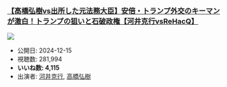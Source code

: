 ### [【高橋弘樹vs出所した元法務大臣】安倍・トランプ外交のキーマンが激白！トランプの狙いと石破政権【河井克行vsReHacQ】](https://www.youtube.com/watch?v=C0VtKwyPX0w)
[![](https://img.youtube.com/vi/C0VtKwyPX0w/sddefault.jpg)](https://www.youtube.com/watch?v=C0VtKwyPX0w)
-   公開日: 2024-12-15
-   視聴数: 281,994
-   **いいね数: 4,115**
-   出演者: [河井克行](/rehacq_fan/people/河井克行 "wikilink"), [高橋弘樹](/rehacq_fan/people/高橋弘樹 "wikilink")
